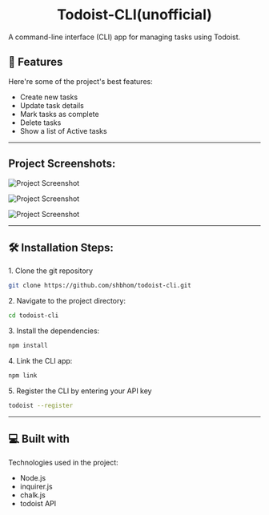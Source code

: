<h1 align="center" id="title">Todoist-CLI(unofficial)</h1>

<p id="description">A command-line interface (CLI) app for managing tasks using Todoist.</p>


<h2>🧐 Features</h2>

Here're some of the project's best features:

*   Create new tasks
*   Update task details
*   Mark tasks as complete
*   Delete tasks
*   Show a list of Active tasks

---

<h2>Project Screenshots:</h2>

![Project Screenshot](https://drive.google.com/file/d/1zLp6PUyPGccipfzGAin2fYSplYLkCywY/view?usp=drive_link)

![Project Screenshot](https://drive.google.com/file/d/1zLp6PUyPGccipfzGAin2fYSplYLkCywY/view?usp=drive_link)

![Project Screenshot](https://drive.google.com/file/d/1aFSjYiB8g-BA_i2d2VgV7omMTeS-QcNL/view?usp=drive_link)
<!-- <img src="https://drive.google.com/file/d/1zLp6PUyPGccipfzGAin2fYSplYLkCywY/view?usp=drive_link" alt="project-screenshot" width="804" height="162/">

<img src="https://drive.google.com/file/d/1nQB_zB5dqbskKAbY66iqDbR6TQLai8pK/view?usp=drive_link" alt="project-screenshot" width="624" height="387/">

<img src="https://drive.google.com/file/d/1aFSjYiB8g-BA_i2d2VgV7omMTeS-QcNL/view?usp=drive_link" alt="project-screenshot" width="583" height="88/"> -->

---

<h2>🛠️ Installation Steps:</h2>

<p>1. Clone the git repository</p>

```bash
git clone https://github.com/shbhom/todoist-cli.git
```

<p>2. Navigate to the project directory:</p>

```bash
cd todoist-cli
```

<p>3. Install the dependencies:</p>

```bash
npm install
```

<p>4. Link the CLI app:</p>

```bash
npm link
```

<p>5. Register the CLI by entering your API key</p>

```bash
todoist --register
```

---  
  
<h2>💻 Built with</h2>

Technologies used in the project:

*   Node.js
*   inquirer.js
*   chalk.js
*   todoist API